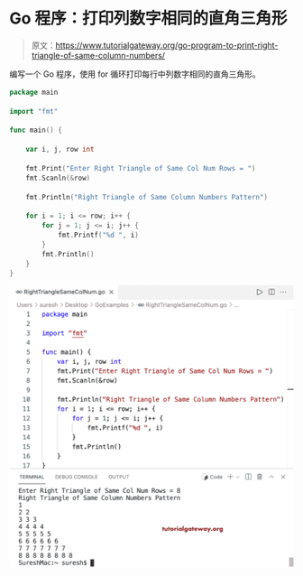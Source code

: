 # Go 程序：打印列数字相同的直角三角形

> 原文：<https://www.tutorialgateway.org/go-program-to-print-right-triangle-of-same-column-numbers/>

编写一个 Go 程序，使用 for 循环打印每行中列数字相同的直角三角形。

```go
package main

import "fmt"

func main() {

	var i, j, row int

	fmt.Print("Enter Right Triangle of Same Col Num Rows = ")
	fmt.Scanln(&row)

	fmt.Println("Right Triangle of Same Column Numbers Pattern")

	for i = 1; i <= row; i++ {
		for j = 1; j <= i; j++ {
			fmt.Printf("%d ", i)
		}
		fmt.Println()
	}
}
```

![Go Program to Print Right Triangle of Same Column Numbers](img/7468a32a404f9dc4081a1fee9fdcbcd7.png)